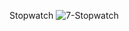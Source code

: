 Stopwatch
![7-Stopwatch](https://github.com/rabiaztoprak/JAVASCRIPT-PROJECTS/assets/80384765/94ed9156-dfcc-4ecb-a4f3-3750bd579fbb)
